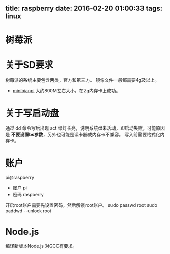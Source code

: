 title: raspberry
date: 2016-02-20 01:00:33
tags: linux
---

# 树莓派

# 关于SD要求
树莓派的系统主要包含两类，官方和第三方。 镜像文件一般都需要4g及以上。

* [minibianpi](https://minibianpi.wordpress.com/) 大约800M左右大小，在2g内存卡上成功。

# 关于写启动盘

通过 dd 命令写后出现 act 绿灯长亮，说明系统盘未活动，即启动失败。可能原因是 **不要设置bs参数**，另外也可能是读卡器或内存卡不兼容。 写入前需要格式化内存卡。

# 账户
 pi@raspberry

 * 账户 pi
 * 密码 raspberry

开启root账户需要先设置密码，然后解锁root账户。
 sudo passwd root
 sudo paddwd --unlock root

# Node.js
编译新版本Node.js 对GCC有要求。
